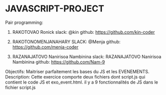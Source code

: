# JAVASCRIPT-PROJECT
Pair programming:


1) RAKOTOVAO Ronick   slack: @kin      github: https://github.com/kin-coder
2) RAKOTONOMENJANAHARY   SLACK: @Menja    github: https://github.com/menja-coder

3) RAZANAJATOVO Nanirisoa Nambinina  slack: RAZANAJATOVO Nanirisoa Nambinina   github: https://github.com/Nam-9





Objectifs: Maitriser parfaitement les bases du JS et les  EVENEMENTS. 
Description: Cette exercice comporte deux fichiers dont script.js qui contient le code JS et exo_event.html. il y a 9 fonctionnalités de JS dans le fichier script.js 
